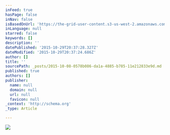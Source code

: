 ```yaml
---
inFeed: true
hasPage: false
inNav: false
isBasedOnUrl: 'https://the-grid-user-content.s3-us-west-2.amazonaws.com/3cc182c7-b6dd-4c4f-93c3-29a1d4958b5f.png'
inLanguage: null
starred: false
keywords: []
description: ''
datePublished: '2015-10-29T20:37:28.327Z'
dateModified: '2015-10-29T20:37:24.686Z'
author: []
title: ''
sourcePath: _posts/2015-10-08-0578b086-da1a-4885-b785-11e212833e9d.md
published: true
authors: []
publisher:
  name: null
  domain: null
  url: null
  favicon: null
_context: 'http://schema.org'
_type: Article

---
```

![](https://the-grid-user-content.s3-us-west-2.amazonaws.com/3cc182c7-b6dd-4c4f-93c3-29a1d4958b5f.png)